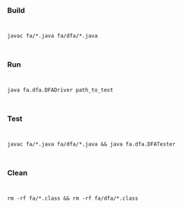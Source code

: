 <h3>Build</h3>
<code>
<pre>
javac fa/*.java fa/dfa/*.java 
</pre>
</code>
<h3>Run</h3>
<code>
<pre>
java fa.dfa.DFADriver path_to_test 
</pre>
</code>
<h3>Test</h3>
<code>
<pre>
javac fa/*.java fa/dfa/*.java && java fa.dfa.DFATester
</pre>
</code>
<h3>Clean</h3>
<code>
<pre>
rm -rf fa/*.class && rm -rf fa/dfa/*.class 
</pre>
</code>
